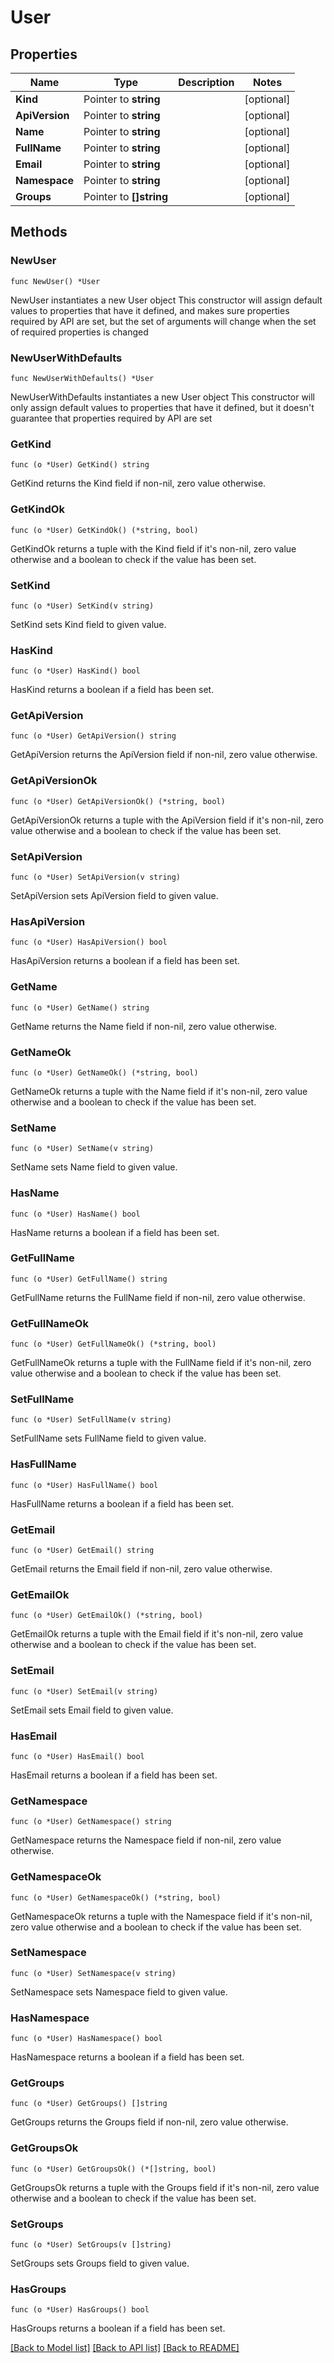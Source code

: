 # User

## Properties

Name | Type | Description | Notes
------------ | ------------- | ------------- | -------------
**Kind** | Pointer to **string** |  | [optional] 
**ApiVersion** | Pointer to **string** |  | [optional] 
**Name** | Pointer to **string** |  | [optional] 
**FullName** | Pointer to **string** |  | [optional] 
**Email** | Pointer to **string** |  | [optional] 
**Namespace** | Pointer to **string** |  | [optional] 
**Groups** | Pointer to **[]string** |  | [optional] 

## Methods

### NewUser

`func NewUser() *User`

NewUser instantiates a new User object
This constructor will assign default values to properties that have it defined,
and makes sure properties required by API are set, but the set of arguments
will change when the set of required properties is changed

### NewUserWithDefaults

`func NewUserWithDefaults() *User`

NewUserWithDefaults instantiates a new User object
This constructor will only assign default values to properties that have it defined,
but it doesn't guarantee that properties required by API are set

### GetKind

`func (o *User) GetKind() string`

GetKind returns the Kind field if non-nil, zero value otherwise.

### GetKindOk

`func (o *User) GetKindOk() (*string, bool)`

GetKindOk returns a tuple with the Kind field if it's non-nil, zero value otherwise
and a boolean to check if the value has been set.

### SetKind

`func (o *User) SetKind(v string)`

SetKind sets Kind field to given value.

### HasKind

`func (o *User) HasKind() bool`

HasKind returns a boolean if a field has been set.

### GetApiVersion

`func (o *User) GetApiVersion() string`

GetApiVersion returns the ApiVersion field if non-nil, zero value otherwise.

### GetApiVersionOk

`func (o *User) GetApiVersionOk() (*string, bool)`

GetApiVersionOk returns a tuple with the ApiVersion field if it's non-nil, zero value otherwise
and a boolean to check if the value has been set.

### SetApiVersion

`func (o *User) SetApiVersion(v string)`

SetApiVersion sets ApiVersion field to given value.

### HasApiVersion

`func (o *User) HasApiVersion() bool`

HasApiVersion returns a boolean if a field has been set.

### GetName

`func (o *User) GetName() string`

GetName returns the Name field if non-nil, zero value otherwise.

### GetNameOk

`func (o *User) GetNameOk() (*string, bool)`

GetNameOk returns a tuple with the Name field if it's non-nil, zero value otherwise
and a boolean to check if the value has been set.

### SetName

`func (o *User) SetName(v string)`

SetName sets Name field to given value.

### HasName

`func (o *User) HasName() bool`

HasName returns a boolean if a field has been set.

### GetFullName

`func (o *User) GetFullName() string`

GetFullName returns the FullName field if non-nil, zero value otherwise.

### GetFullNameOk

`func (o *User) GetFullNameOk() (*string, bool)`

GetFullNameOk returns a tuple with the FullName field if it's non-nil, zero value otherwise
and a boolean to check if the value has been set.

### SetFullName

`func (o *User) SetFullName(v string)`

SetFullName sets FullName field to given value.

### HasFullName

`func (o *User) HasFullName() bool`

HasFullName returns a boolean if a field has been set.

### GetEmail

`func (o *User) GetEmail() string`

GetEmail returns the Email field if non-nil, zero value otherwise.

### GetEmailOk

`func (o *User) GetEmailOk() (*string, bool)`

GetEmailOk returns a tuple with the Email field if it's non-nil, zero value otherwise
and a boolean to check if the value has been set.

### SetEmail

`func (o *User) SetEmail(v string)`

SetEmail sets Email field to given value.

### HasEmail

`func (o *User) HasEmail() bool`

HasEmail returns a boolean if a field has been set.

### GetNamespace

`func (o *User) GetNamespace() string`

GetNamespace returns the Namespace field if non-nil, zero value otherwise.

### GetNamespaceOk

`func (o *User) GetNamespaceOk() (*string, bool)`

GetNamespaceOk returns a tuple with the Namespace field if it's non-nil, zero value otherwise
and a boolean to check if the value has been set.

### SetNamespace

`func (o *User) SetNamespace(v string)`

SetNamespace sets Namespace field to given value.

### HasNamespace

`func (o *User) HasNamespace() bool`

HasNamespace returns a boolean if a field has been set.

### GetGroups

`func (o *User) GetGroups() []string`

GetGroups returns the Groups field if non-nil, zero value otherwise.

### GetGroupsOk

`func (o *User) GetGroupsOk() (*[]string, bool)`

GetGroupsOk returns a tuple with the Groups field if it's non-nil, zero value otherwise
and a boolean to check if the value has been set.

### SetGroups

`func (o *User) SetGroups(v []string)`

SetGroups sets Groups field to given value.

### HasGroups

`func (o *User) HasGroups() bool`

HasGroups returns a boolean if a field has been set.


[[Back to Model list]](../README.md#documentation-for-models) [[Back to API list]](../README.md#documentation-for-api-endpoints) [[Back to README]](../README.md)


